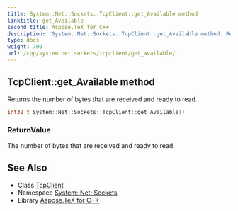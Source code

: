 ```yaml
---
title: System::Net::Sockets::TcpClient::get_Available method
linktitle: get_Available
second_title: Aspose.TeX for C++
description: 'System::Net::Sockets::TcpClient::get_Available method. Returns the number of bytes that are received and ready to read in C++.'
type: docs
weight: 700
url: /cpp/system.net.sockets/tcpclient/get_available/
---
```

## TcpClient::get_Available method


Returns the number of bytes that are received and ready to read.

```cpp
int32_t System::Net::Sockets::TcpClient::get_Available()
```


### ReturnValue

The number of bytes that are received and ready to read.

## See Also

* Class [TcpClient](../)
* Namespace [System::Net::Sockets](../../)
* Library [Aspose.TeX for C++](../../../)
